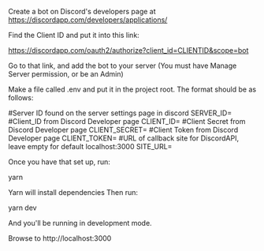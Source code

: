 Create a bot on Discord's developers page at https://discordapp.com/developers/applications/

Find the Client ID and put it into this link:

https://discordapp.com/oauth2/authorize?client_id=CLIENTID&scope=bot

Go to that link, and add the bot to your server (You must have Manage Server permission, or be an Admin)

Make a file called .env and put it in the project root. The format should be as follows:

#Server ID found on the server settings page in discord
SERVER_ID=
#Client_ID from Discord Developer page
CLIENT_ID=
#Client Secret from Discord Developer page
CLIENT_SECRET=
#Client Token from Discord Developer page
CLIENT_TOKEN=
#URL of callback site for DiscordAPI, leave empty for default localhost:3000
SITE_URL=


Once you have that set up, run:

yarn

Yarn will install dependencies
Then run:

yarn dev

And you'll be running in development mode.

Browse to http://localhost:3000